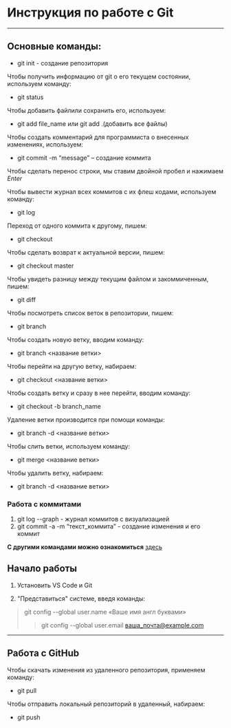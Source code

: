 # Инструкция по работе с Git 
****

## Основные команды:
* git init - создание репозитория

Чтобы получить информацию от git о его текущем состоянии, используем команду:
* git status

Чтобы добавить файлили сохранить его, используем:  
* git add file_name или git add .(добавить все файлы) 

Чтобы создать комментарий для программиста о внесенных изменениях, используем:
* git commit -m “message” – создание коммита  

Чтобы сделать перенос строки, мы ставим двойной пробел и нажимаем *Enter*  

Чтобы вывести журнал всех коммитов с их флеш кодами, используем команду:
* git log  

Переход от одного коммита к другому, пишем:
* git checkout   

Чтобы сделать возврат к актуальной версии, пишем:
* git checkout master

Чтобы увидеть разницу между текущим файлом и закоммиченным, пишем:
* git diff

Чтобы посмотреть список веток в репозитории, пишем:
* git branch

Чтобы создать новую ветку, вводим команду:
* git branch <название ветки>

Чтобы перейти на другую ветку, набираем:
* git checkout <название ветки>

Чтобы создать ветку и сразу в нее перейти, вводим команду:
* git checkout -b branch_name

 Удаление ветки производится при помощи команды:

 * git branch -d <название ветки>

 Чтобы слить ветки, используем команду:
 * git merge <название ветки> 

Чтобы удалить ветку, набираем:
* git branch -d <название ветки> 

### Работа с коммитами

1. git log --graph - журнал коммитов с визуализацией
2. git commit -a -m “текст_коммита” - создание изменения и его коммит

**С другими командами можно ознакомиться** [здесь](https://github.com/OlgaVlasova/markdown-doc/blob/master/README.md#)


## Начало работы

1. Установить VS Code и Git

2. "Представиться" системе, введя команды:
> git config --global user.name «Ваше имя англ буквами»
>> git config --global user.email ваша_почта@example.com

****
## Работа с GitHub

Чтобы скачать изменения из удаленного репозитория, применяем команду:

* git pull

Чтобы отправить локальный репозиторий в удаленный, набираем:

* git push

